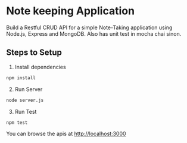 # Note keeping Application

Build a Restful CRUD API for a simple Note-Taking application using Node.js, Express and MongoDB. Also has unit test in mocha chai sinon.

## Steps to Setup

1. Install dependencies

```bash
npm install
```

2. Run Server

```bash
node server.js
```

3. Run Test

```bash
npm test
```

You can browse the apis at <http://localhost:3000>
